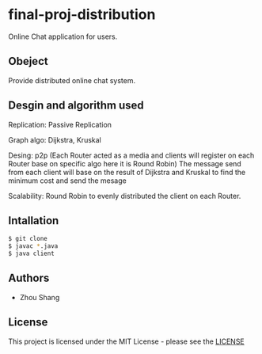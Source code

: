 # final-proj-distribution

Online Chat application for users.

## Obeject

Provide distributed online chat system.


## Desgin and algorithm used

Replication: Passive Replication

Graph algo: Dijkstra, Kruskal

Desing: p2p (Each Router acted as a media and clients will register on each Router base on specific algo here it is Round Robin) The message send from each client will base on the result of Dijkstra and Kruskal to find the minimum cost and send the mesage

Scalability: Round Robin to evenly distributed the client on each Router.


## Intallation
```sh
$ git clone 
$ javac *.java
$ java client
```

## Authors
-  Zhou Shang

## License
This project is licensed under the MIT License - please see the [LICENSE](LICENSE)
